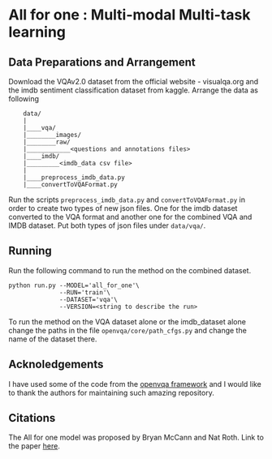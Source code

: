 # All for one : Multi-modal Multi-task learning

## Data Preparations and Arrangement

Download the VQAv2.0 dataset from the official website - visualqa.org and the imdb sentiment classification dataset from kaggle. Arrange the data as following

```
    data/
    |
    |____vqa/
    |________images/
    |________raw/
    |____________<questions and annotations files>
    |____imdb/
    |_________<imdb_data csv file>
    |
    |____preprocess_imdb_data.py
    |____convertToVQAFormat.py

```

Run the scripts ```preprocess_imdb_data.py``` and  ```convertToVQAFormat.py``` in order to create two types of new json files. One for the imdb dataset converted to the VQA format and another one for the combined VQA and IMDB dataset. Put both types of json files under ```data/vqa/```.

## Running

Run the following command to run the method on the combined dataset.

```
python run.py --MODEL='all_for_one'\
              --RUN='train'\
              --DATASET='vqa'\
              --VERSION=<string to describe the run>
```

To run the method on the VQA dataset alone or the imdb_dataset alone change the paths in the file ```openvqa/core/path_cfgs.py``` and change the name of the dataset there.

## Acknoledgements

I have used some of the code from the [openvqa framework](https://github.com/MILVLG/openvqa) and I would like to thank the authors for maintaining such amazing repository.

## Citations

The All for one model was proposed by Bryan McCann and Nat Roth. Link to the paper [here](https://cs224d.stanford.edu/reports/McCannRoth.pdf).
